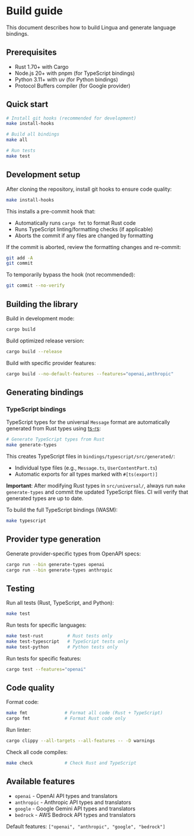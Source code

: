# Build guide

This document describes how to build Lingua and generate language bindings.

## Prerequisites

- Rust 1.70+ with Cargo
- Node.js 20+ with pnpm (for TypeScript bindings)
- Python 3.11+ with uv (for Python bindings)
- Protocol Buffers compiler (for Google provider)

## Quick start

```bash
# Install git hooks (recommended for development)
make install-hooks

# Build all bindings
make all

# Run tests
make test
```

## Development setup

After cloning the repository, install git hooks to ensure code quality:

```bash
make install-hooks
```

This installs a pre-commit hook that:
- Automatically runs `cargo fmt` to format Rust code
- Runs TypeScript linting/formatting checks (if applicable)
- Aborts the commit if any files are changed by formatting

If the commit is aborted, review the formatting changes and re-commit:

```bash
git add -A
git commit
```

To temporarily bypass the hook (not recommended):

```bash
git commit --no-verify
```

## Building the library

Build in development mode:

```bash
cargo build
```

Build optimized release version:

```bash
cargo build --release
```

Build with specific provider features:

```bash
cargo build --no-default-features --features="openai,anthropic"
```

## Generating bindings

### TypeScript bindings

TypeScript types for the universal `Message` format are automatically generated from Rust types using [ts-rs](https://github.com/Aleph-Alpha/ts-rs):

```bash
# Generate TypeScript types from Rust
make generate-types
```

This creates TypeScript files in `bindings/typescript/src/generated/`:

- Individual type files (e.g., `Message.ts`, `UserContentPart.ts`)
- Automatic exports for all types marked with `#[ts(export)]`

**Important**: After modifying Rust types in `src/universal/`, always run `make generate-types` and commit the updated TypeScript files. CI will verify that generated types are up to date.

To build the full TypeScript bindings (WASM):

```bash
make typescript
```

## Provider type generation

Generate provider-specific types from OpenAPI specs:

```bash
cargo run --bin generate-types openai
cargo run --bin generate-types anthropic
```

## Testing

Run all tests (Rust, TypeScript, and Python):

```bash
make test
```

Run tests for specific languages:

```bash
make test-rust         # Rust tests only
make test-typescript   # TypeScript tests only
make test-python       # Python tests only
```

Run tests for specific features:

```bash
cargo test --features="openai"
```

## Code quality

Format code:

```bash
make fmt              # Format all code (Rust + TypeScript)
cargo fmt             # Format Rust code only
```

Run linter:

```bash
cargo clippy --all-targets --all-features -- -D warnings
```

Check all code compiles:

```bash
make check            # Check Rust and TypeScript
```

## Available features

- `openai` - OpenAI API types and translators
- `anthropic` - Anthropic API types and translators
- `google` - Google Gemini API types and translators
- `bedrock` - AWS Bedrock API types and translators

Default features: `["openai", "anthropic", "google", "bedrock"]`

